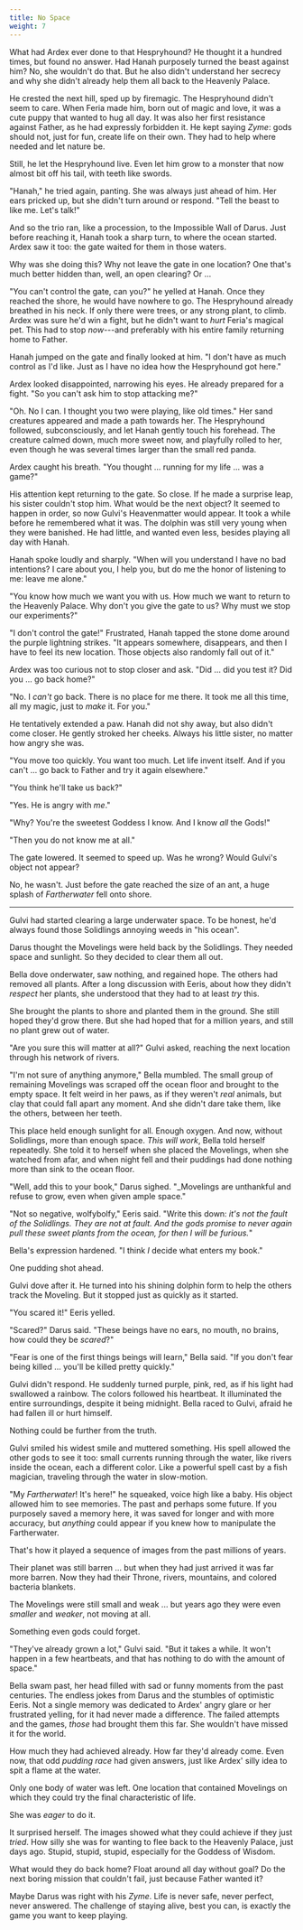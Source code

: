 ```yaml
---
title: No Space
weight: 7
---
```

What had Ardex ever done to that Hespryhound? He thought it a hundred times, but found no answer. Had Hanah purposely turned the beast against him? No, she wouldn't do that. But he also didn't understand her secrecy and why she didn't already help them all back to the Heavenly Palace.

He crested the next hill, sped up by firemagic. The Hespryhound didn't seem to care. When Feria made him, born out of magic and love, it was a cute puppy that wanted to hug all day. It was also her first resistance against Father, as he had expressly forbidden it. He kept saying _Zyme_: gods should not, just for fun, create life on their own. They had to help where needed and let nature be.

Still, he let the Hespryhound live. Even let him grow to a monster that now almost bit off his tail, with teeth like swords.

"Hanah," he tried again, panting. She was always just ahead of him. Her ears pricked up, but she didn't turn around or respond. "Tell the beast to like me. Let's talk!"

And so the trio ran, like a procession, to the Impossible Wall of Darus. Just before reaching it, Hanah took a sharp turn, to where the ocean started. Ardex saw it too: the gate waited for them in those waters.

Why was she doing this? Why not leave the gate in one location? One that's much better hidden than, well, an open clearing? Or ...

"You can't control the gate, can you?" he yelled at Hanah. Once they reached the shore, he would have nowhere to go. The Hespryhound already breathed in his neck. If only there were trees, or any strong plant, to climb. Ardex was sure he'd win a fight, but he didn't want to _hurt_ Feria's magical pet. This had to stop _now_---and preferably with his entire family returning home to Father.

Hanah jumped on the gate and finally looked at him. "I don't have as much control as I'd like. Just as I have no idea how the Hespryhound got here."

Ardex looked disappointed, narrowing his eyes. He already prepared for a fight. "So you can't ask him to stop attacking me?"

"Oh. No I can. I thought you two were playing, like old times." Her sand creatures appeared and made a path towards her. The Hespryhound followed, subconsciously, and let Hanah gently touch his forehead. The creature calmed down, much more sweet now, and playfully rolled to her, even though he was several times larger than the small red panda.

Ardex caught his breath. "You thought ... running for my life ... was a game?"

His attention kept returning to the gate. So close. If he made a surprise leap, his sister couldn't stop him. What would be the next object? It seemed to happen in order, so now Gulvi's Heavenmatter would appear. It took a while before he remembered what it was. The dolphin was still very young when they were banished. He had little, and wanted even less, besides playing all day with Hanah.

Hanah spoke loudly and sharply. "When will you understand I have no bad intentions? I care about you, I help you, but do me the honor of listening to me: leave me alone."

"You know how much we want you with us. How much we want to return to the Heavenly Palace. Why don't you give the gate to us? Why must we stop our experiments?"

"I don't control the gate!" Frustrated, Hanah tapped the stone dome around the purple lightning strikes. "It appears somewhere, disappears, and then I have to feel its new location. Those objects also randomly fall out of it."

Ardex was too curious not to stop closer and ask. "Did ... did you test it? Did you ... go back home?"

"No. I _can't_ go back. There is no place for me there. It took me all this time, all my magic, just to _make_ it. For you."

He tentatively extended a paw. Hanah did not shy away, but also didn't come closer. He gently stroked her cheeks. Always his little sister, no matter how angry she was.

"You move too quickly. You want too much. Let life invent itself. And if you can't ... go back to Father and try it again elsewhere."

"You think he'll take us back?"

"Yes. He is angry with _me_."

"Why? You're the sweetest Goddess I know. And I know _all_ the Gods!"

"Then you do not know me at all."

The gate lowered. It seemed to speed up. Was he wrong? Would Gulvi's object not appear? 

No, he wasn't. Just before the gate reached the size of an ant, a huge splash of _Fartherwater_ fell onto shore.

___

Gulvi had started clearing a large underwater space. To be honest, he'd always found those Solidlings annoying weeds in "his ocean".

Darus thought the Movelings were held back by the Solidlings. They needed space and sunlight. So they decided to clear them all out.

Bella dove onderwater, saw nothing, and regained hope. The others had removed all plants. After a long discussion with Eeris, about how they didn't _respect_ her plants, she understood that they had to at least _try_ this.

She brought the plants to shore and planted them in the ground. She still hoped they'd grow there. But she had hoped that for a million years, and still no plant grew out of water.

"Are you sure this will matter at all?" Gulvi asked, reaching the next location through his network of rivers.

"I'm not sure of anything anymore," Bella mumbled. The small group of remaining Movelings was scraped off the ocean floor and brought to the empty space. It felt weird in her paws, as if they weren't _real_ animals, but clay that could fall apart any moment. And she didn't dare take them, like the others, between her teeth.

This place held enough sunlight for all. Enough oxygen. And now, without Solidlings, more than enough space. _This will work_, Bella told herself repeatedly. She told it to herself when she placed the Movelings, when she watched from afar, and when night fell and their puddings had done nothing more than sink to the ocean floor.

"Well, add this to your book," Darus sighed. "_Movelings are unthankful and refuse to grow, even when given ample space."

"Not so negative, wolfybolfy," Eeris said. "Write this down: _it's not the fault of the Solidlings. They are not at fault. And the gods promise to never again pull these sweet plants from the ocean, for then I will be furious._"

Bella's expression hardened. "I think _I_ decide what enters my book."

One pudding shot ahead. 

Gulvi dove after it. He turned into his shining dolphin form to help the others track the Moveling. But it stopped just as quickly as it started.

"You scared it!" Eeris yelled.

"Scared?" Darus said. "These beings have no ears, no mouth, no brains, how could they be _scared_?"

"Fear is one of the first things beings will learn," Bella said. "If you don't fear being killed ... you'll be killed pretty quickly."

Gulvi didn't respond. He suddenly turned purple, pink, red, as if his light had swallowed a rainbow. The colors followed his heartbeat. It illuminated the entire surroundings, despite it being midnight. Bella raced to Gulvi, afraid he had fallen ill or hurt himself.

Nothing could be further from the truth.

Gulvi smiled his widest smile and muttered something. His spell allowed the other gods to see it too: small currents running through the water, like rivers inside the ocean, each a different color. Like a powerful spell cast by a fish magician, traveling through the water in slow-motion.

"My _Fartherwater_! It's here!" he squeaked, voice high like a baby. His object allowed him to see memories. The past and perhaps some future. If you purposely saved a memory here, it was saved for longer and with more accuracy, but _anything_ could appear if you knew how to manipulate the Fartherwater.

That's how it played a sequence of images from the past millions of years.

Their planet was still barren ... but when they had just arrived it was far more barren. Now they had their Throne, rivers, mountains, and colored bacteria blankets.

The Movelings were still small and weak ... but years ago they were even _smaller_ and _weaker_, not moving at all.

Something even gods could forget.

"They've already grown a lot," Gulvi said. "But it takes a while. It won't happen in a few heartbeats, and that has nothing to do with the amount of space."

Bella swam past, her head filled with sad or funny moments from the past centuries. The endless jokes from Darus and the stumbles of optimistic Eeris. Not a single memory was dedicated to Ardex' angry glare or her frustrated yelling, for it had never made a difference. The failed attempts and the games, _those_ had brought them this far. She wouldn't have missed it for the world.

How much they had achieved already. How far they'd already come. Even now, that odd _pudding race_ had given answers, just like Ardex' silly idea to spit a flame at the water.

Only one body of water was left. One location that contained Movelings on which they could try the final characteristic of life.

She was _eager_ to do it.

It surprised herself. The images showed what they could achieve if they just _tried_. How silly she was for wanting to flee back to the Heavenly Palace, just days ago. Stupid, stupid, stupid, especially for the Goddess of Wisdom.

What would they do back home? Float around all day without goal? Do the next boring mission that couldn't fail, just because Father wanted it?

Maybe Darus was right with his _Zyme_. Life is never safe, never perfect, never answered. The challenge of staying alive, best you can, is exactly the game you want to keep playing.